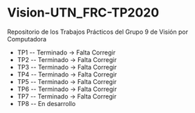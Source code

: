﻿# Vision-UTN_FRC-TP2020
Repositorio de los Trabajos Prácticos del Grupo 9 de Visión por Computadora

- TP1   --    Terminado -> Falta Corregir
- TP2   --    Terminado -> Falta Corregir
- TP3   --    Terminado -> Falta Corregir
- TP4   --    Terminado -> Falta Corregir
- TP5   --    Terminado -> Falta Corregir
- TP6   --    Terminado -> Falta Corregir
- TP7   --    Terminado -> Falta Corregir
- TP8   --    En desarrollo
